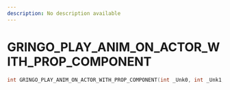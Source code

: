 ```yaml
---
description: No description available 
---
```


# GRINGO_PLAY_ANIM_ON_ACTOR_WITH_PROP_COMPONENT

```cpp
int GRINGO_PLAY_ANIM_ON_ACTOR_WITH_PROP_COMPONENT(int _Unk0, int _Unk1, int _Unk2, int _Unk3, int _Unk4, int _Unk5);
```